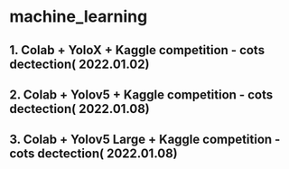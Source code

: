 # machine_learning
## 1. Colab + YoloX + Kaggle competition - cots dectection( 2022.01.02)
## 2. Colab + Yolov5 + Kaggle competition - cots dectection( 2022.01.08)
## 3. Colab + Yolov5 Large + Kaggle competition - cots dectection( 2022.01.08)


